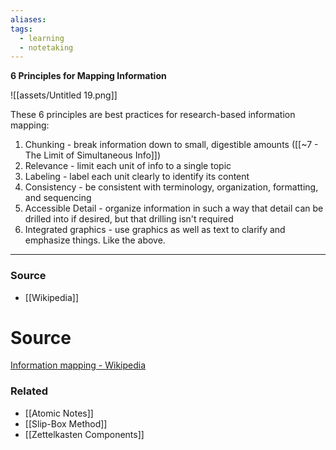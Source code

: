 ```yaml
---
aliases: 
tags:
  - learning
  - notetaking
---
```

**6 Principles for Mapping Information**

![[assets/Untitled 19.png]]

These 6 principles are best practices for research-based information mapping:

1. Chunking - break information down to small, digestible amounts ([[~7 - The Limit of Simultaneous Info]])
2. Relevance - limit each unit of info to a single topic
3. Labeling - label each unit clearly to identify its content
4. Consistency - be consistent with terminology, organization, formatting, and sequencing
5. Accessible Detail - organize information in such a way that detail can be drilled into if desired, but that drilling isn't required
6. Integrated graphics - use graphics as well as text to clarify and emphasize things. Like the above.

---

### Source
- [[Wikipedia]]

# Source

[Information mapping - Wikipedia](https://en.wikipedia.org/wiki/Information_mapping)

### Related
- [[Atomic Notes]] 
- [[Slip-Box Method]] 
- [[Zettelkasten Components]]
